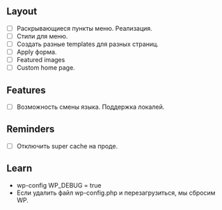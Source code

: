 ## Layout
- [   ] Раскрывающиеся пункты меню. Реализация.
- [   ] Стили для меню.
- [   ] Создать разные templates для разных страниц.
- [   ] Apply форма.
- [   ] Featured images
- [   ] Custom home page.

## Features
- [   ] Возможность смены языка. Поддержка локалей.

## Reminders
- [   ] Отключить super cache на проде.

## Learn
- wp-config WP_DEBUG = true
- Если удалить файл wp-config.php и перезагрузиться, мы сбросим WP.

